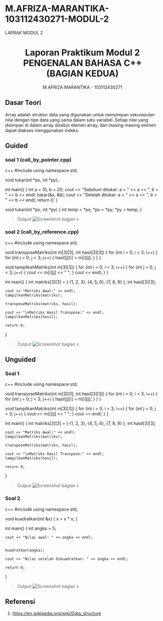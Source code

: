 # M.AFRIZA-MARANTIKA-103112430271-MODUL-2
LAPRAK MODUL 2

# <h1 align="center">Laporan Praktikum Modul 2 <br> PENGENALAN BAHASA C++ (BAGIAN KEDUA) </h1>
<p align="center">M.AFRIZA MARANTIKA - 103112430271</p>

## Dasar Teori

Array adalah struktur data yang digunakan untuk menyimpan sekumpulan nilai dengan tipe data yang sama dalam satu variabel. Setiap nilai yang disimpan di dalam array disebut elemen array, dan masing-masing elemen dapat diakses menggunakan indeks.
## Guided
### soal 1 (call_by_pointer.cpp)
c++
#include <iostream>
using namespace std;

void tukar(int *px, int *py); 

int main()
{
    int a = 10, b = 20;
    cout << "Sebelum ditukar: a = " << a << ", b = " << b << endl;
    tukar(&a, &b);
    cout << "Setelah ditukar: a = " << a << ", b = " << b << endl;
    return 0;
}

void tukar(int *px, int *py)
{
    int temp = *px;
    *px = *py;
    *py = temp;
}




> Output
> ![Screenshot bagian x](output/ssguided1.png)
### soal 2 (call_by_reference.cpp)
c++
#include <iostream>
using namespace std;

void transposeMatriks(int m[3][3], int hasil[3][3]) {
    for (int i = 0; i < 3; i++) {
        for (int j = 0; j < 3; j++) {
            hasil[j][i] = m[i][j];
        }
    }
}

void tampilkanMatriks(int m[3][3]) {
    for (int i = 0; i < 3; i++) {
        for (int j = 0; j < 3; j++) {
            cout << m[i][j] << " ";
        }
        cout << endl;
    }
}

int main() {
    int matriks[3][3] = {
        {1, 2, 3},
        {4, 5, 6},
        {7, 8, 9}
    };
    int hasil[3][3];

    cout << "Matriks Awal:" << endl;
    tampilkanMatriks(matriks);

    transposeMatriks(matriks, hasil);

    cout << "\nMatriks Hasil Transpose:" << endl;
    tampilkanMatriks(hasil);

    return 0;
}



> Output
> ![Screenshot bagian x](output/ssguided2.png)


## Unguided

### Soal 1

c++
#include <iostream>
using namespace std;

void transposeMatriks(int m[3][3], int hasil[3][3]) {
    for (int i = 0; i < 3; i++) {
        for (int j = 0; j < 3; j++) {
            hasil[j][i] = m[i][j];
        }
    }
}

void tampilkanMatriks(int m[3][3]) {
    for (int i = 0; i < 3; i++) {
        for (int j = 0; j < 3; j++) {
            cout << m[i][j] << " ";
        }
        cout << endl;
    }
}

int main() {
    int matriks[3][3] = {
        {1, 2, 3},
        {4, 5, 6},
        {7, 8, 9}
    };
    int hasil[3][3];

    cout << "Matriks Awal:" << endl;
    tampilkanMatriks(matriks);

    transposeMatriks(matriks, hasil);

    cout << "\nMatriks Hasil Transpose:" << endl;
    tampilkanMatriks(hasil);

    return 0;
}

       


> Output
> ![Screenshot bagian x](output/ssunguided1.png)



### Soal 2

c++
#include <iostream>
using namespace std;


void kuadratkan(int &x) {
    x = x * x;
}

int main() {
    int angka = 5;
    
    cout << "Nilai awal: " << angka << endl;
    
    
    kuadratkan(angka);
    
    cout << "Nilai setelah dikuadratkan: " << angka << endl;
    
    return 0;
}



> Output
> ![Screenshot bagian x](output/ssunguided2.png)


## Referensi

1. https://en.wikipedia.org/wiki/Data_structure
